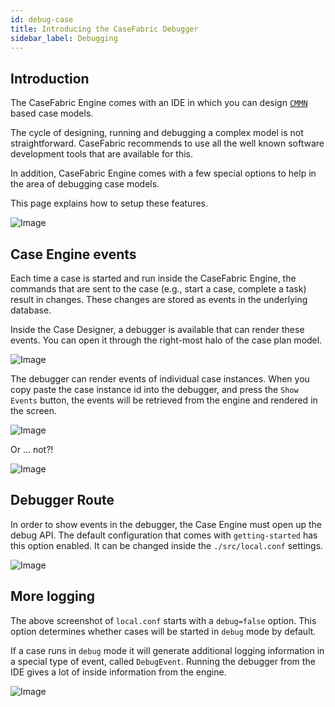 ```yaml
---
id: debug-case
title: Introducing the CaseFabric Debugger
sidebar_label: Debugging
---
```


## Introduction
The CaseFabric Engine comes with an IDE in which you can design [`CMMN`](https://omg.org/spec/CMMN) based case models.

The cycle of designing, running and debugging a complex model is not straightforward.
CaseFabric recommends to use all the well known software development tools that are available for this.

In addition, CaseFabric Engine comes with a few special options to help in the area of debugging case models.

This page explains how to setup these features.


![Image](assets/designer/ide-sample.png)


## Case Engine events
Each time a case is started and run inside the CaseFabric Engine, the commands that are sent to the case (e.g., start a case, complete a task) result in changes. These changes are stored as events in the underlying database.

Inside the Case Designer, a debugger is available that can render these events. You can open it through the right-most halo of the case plan model.


![Image](assets/designer/debugger-halo.png)


The debugger can render events of individual case instances.
When you copy paste the case instance id into the debugger, and press the `Show Events` button, the events will be retrieved from the engine and rendered in the screen.


![Image](assets/designer/debugger-task.png)


Or ... not?!


![Image](assets/designer/debugger-route-closed.png)


## Debugger Route
In order to show events in the debugger, the Case Engine must open up the debug API.
The default configuration that comes with `getting-started` has this option enabled.
It can be changed inside the `./src/local.conf` settings.


![Image](assets/designer/open-debugger-route.png)


## More logging
The above screenshot of `local.conf` starts with a `debug=false` option.
This option determines whether cases will be started in `debug` mode by default.

If a case runs in `debug` mode it will generate additional logging information in a special type of event, called `DebugEvent`. Running the debugger from the IDE gives a lot of inside information from the engine.


![Image](assets/designer/debugger-logmessages.png)




